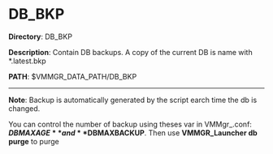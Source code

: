 # DB_BKP

**Directory**: DB_BKP

**Description**: Contain DB backups. A copy of the current DB is name with *.latest.bkp

**PATH**: $VMMGR_DATA_PATH/DB_BKP

***

**Note**: Backup is automatically generated by the script earch time the db is changed.

You can control the number of backup using theses var in VMMgr_.conf: **$DBMAXAGE** and **$DBMAXBACKUP**. Then use **VMMGR_Launcher db purge** to purge
